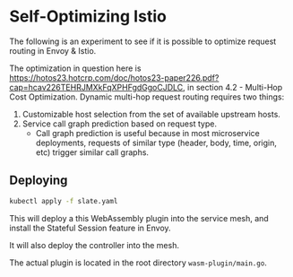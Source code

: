 # Self-Optimizing Istio

The following is an experiment to see if it is possible to optimize request routing in Envoy & Istio. 

The optimization in question here is https://hotos23.hotcrp.com/doc/hotos23-paper226.pdf?cap=hcav226TEHRJMXkFqXPHFgdGgoCJDLC, in section 4.2 - Multi-Hop Cost Optimization. Dynamic multi-hop request routing requires two things:
1. Customizable host selection from the set of available upstream hosts.
2. Service call graph prediction based on request type.
	- Call graph prediction is useful because in most microservice deployments, requests of similar type (header, body, time, origin, etc) trigger similar call graphs.


## Deploying

```bash
kubectl apply -f slate.yaml
```

This will deploy a this WebAssembly plugin into the service mesh, and install the Stateful Session feature in Envoy.

It will also deploy the controller into the mesh.

The actual plugin is located in the root directory `wasm-plugin/main.go`.